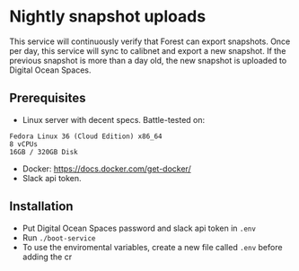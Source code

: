 # Nightly snapshot uploads

This service will continuously verify that Forest can export snapshots. Once per
day, this service will sync to calibnet and export a new snapshot. If the
previous snapshot is more than a day old, the new snapshot is uploaded to
Digital Ocean Spaces.

## Prerequisites
* Linux server with decent specs. Battle-tested on:
```
Fedora Linux 36 (Cloud Edition) x86_64
8 vCPUs
16GB / 320GB Disk
```
* Docker: https://docs.docker.com/get-docker/
* Slack api token.

## Installation
* Put Digital Ocean Spaces password and slack api token in `.env`
* Run `./boot-service`
* To use the enviromental variables, create a new file called `.env` before adding the cr